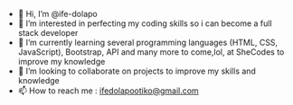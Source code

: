 - 👋 Hi, I’m @ife-dolapo
- 👀 I’m interested in perfecting my coding skills so i can become a full stack developer
- 🌱 I’m currently learning several programming languages (HTML, CSS, JavaScript), Bootstrap, API and many more to come,lol, at SheCodes to improve my knowledge
- 💞️ I’m looking to collaborate on projects to improve my skills and knowledge
- 📫 How to reach me : ifedolapootiko@gmail.com

<!---
ife-dolapo/ife-dolapo is a ✨ special ✨ repository because its `README.md` (this file) appears on your GitHub profile.
You can click the Preview link to take a look at your changes.
--->
